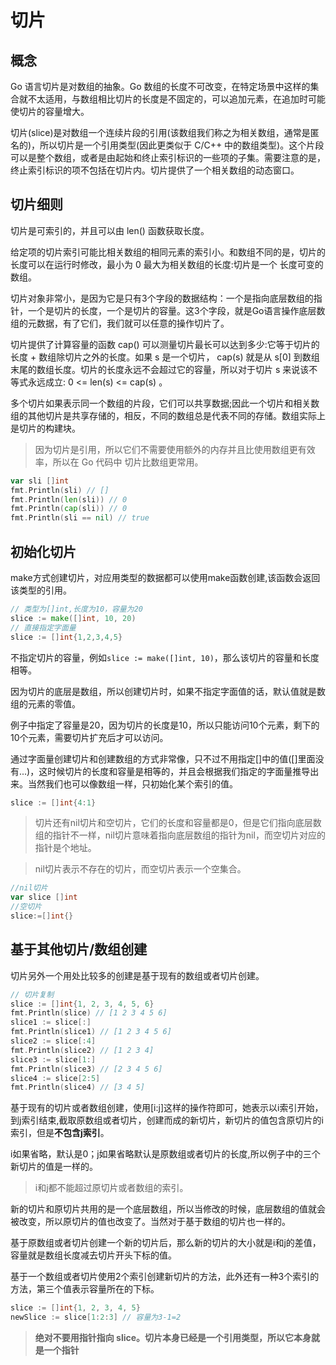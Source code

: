 # 切片
## 概念
Go 语言切片是对数组的抽象。Go 数组的长度不可改变，在特定场景中这样的集合就不太适用，与数组相比切片的长度是不固定的，可以追加元素，在追加时可能使切片的容量增大。

切片(slice)是对数组一个连续片段的引用(该数组我们称之为相关数组，通常是匿名的)，所以切片是一个引用类型(因此更类似于 C/C++ 中的数组类型)。这个片段可以是整个数组，或者是由起始和终止索引标识的一些项的子集。需要注意的是，终止索引标识的项不包括在切片内。切片提供了一个相关数组的动态窗口。

## 切片细则
切片是可索引的，并且可以由 len() 函数获取长度。

给定项的切片索引可能比相关数组的相同元素的索引小。和数组不同的是，切片的长度可以在运行时修改，最小为 0 最大为相关数组的长度:切片是一个 长度可变的数组。

切片对象非常小，是因为它是只有3个字段的数据结构：一个是指向底层数组的指针，一个是切片的长度，一个是切片的容量。这3个字段，就是Go语言操作底层数组的元数据，有了它们，我们就可以任意的操作切片了。

切片提供了计算容量的函数 cap() 可以测量切片最长可以达到多少:它等于切片的长度 + 数组除切片之外的长度。如果 s 是一个切片， cap(s) 就是从 s[0] 到数组末尾的数组长度。切片的长度永远不会超过它的容量，所以对于切片 s 来说该不等式永远成立: 0 <= len(s) <= cap(s) 。

多个切片如果表示同一个数组的片段，它们可以共享数据;因此一个切片和相关数组的其他切片是共享存储的，相反，不同的数组总是代表不同的存储。数组实际上是切片的构建块。

> 因为切片是引用，所以它们不需要使用额外的内存并且比使用数组更有效率，所以在 Go 代码中 切片比数组更常用。

```go
var sli []int
fmt.Println(sli) // []
fmt.Println(len(sli)) // 0
fmt.Println(cap(sli)) // 0
fmt.Println(sli == nil) // true
```
## 初始化切片
make方式创建切片，对应用类型的数据都可以使用make函数创建,该函数会返回该类型的引用。
```go
// 类型为[]int,长度为10，容量为20
slice := make([]int, 10, 20)
// 直接指定字面量
slice := []int{1,2,3,4,5}
```
不指定切片的容量，例如`slice := make([]int, 10)`，那么该切片的容量和长度相等。

因为切片的底层是数组，所以创建切片时，如果不指定字面值的话，默认值就是数组的元素的零值。

例子中指定了容量是20，因为切片的长度是10，所以只能访问10个元素，剩下的10个元素，需要切片扩充后才可以访问。

通过字面量创建切片和创建数组的方式非常像，只不过不用指定[]中的值([]里面没有...)，这时候切片的长度和容量是相等的，并且会根据我们指定的字面量推导出来。当然我们也可以像数组一样，只初始化某个索引的值。
```go
slice := []int{4:1}
```

> 切片还有nil切片和空切片，它们的长度和容量都是0，但是它们指向底层数组的指针不一样，nil切片意味着指向底层数组的指针为nil，而空切片对应的指针是个地址。

> nil切片表示不存在的切片，而空切片表示一个空集合。
```go
//nil切片
var slice []int
//空切片
slice:=[]int{}
```

## 基于其他切片/数组创建
切片另外一个用处比较多的创建是基于现有的数组或者切片创建。
```go
// 切片复制
slice := []int{1, 2, 3, 4, 5, 6}
fmt.Println(slice) // [1 2 3 4 5 6]
slice1 := slice[:]
fmt.Println(slice1) // [1 2 3 4 5 6]
slice2 := slice[:4]
fmt.Println(slice2) // [1 2 3 4]
slice3 := slice[1:]
fmt.Println(slice3) // [2 3 4 5 6]
slice4 := slice[2:5]
fmt.Println(slice4) // [3 4 5]
```

基于现有的切片或者数组创建，使用[i:j]这样的操作符即可，她表示以i索引开始，到j索引结束,截取原数组或者切片，创建而成的新切片，新切片的值包含原切片的i索引，但是**不包含j索引**。

i如果省略，默认是0；j如果省略默认是原数组或者切片的长度,所以例子中的三个新切片的值是一样的。

> i和j都不能超过原切片或者数组的索引。

新的切片和原切片共用的是一个底层数组，所以当修改的时候，底层数组的值就会被改变，所以原切片的值也改变了。当然对于基于数组的切片也一样的。

基于原数组或者切片创建一个新的切片后，那么新的切片的大小就是i和j的差值，容量就是数组长度减去切片开头下标的值。

基于一个数组或者切片使用2个索引创建新切片的方法，此外还有一种3个索引的方法，第三个值表示容量所在的下标。
```go
slice := []int{1, 2, 3, 4, 5}
newSlice := slice[1:2:3] // 容量为3-1=2
```

> **绝对不要用指针指向 slice。切片本身已经是一个引用类型，所以它本身就是一个指针**